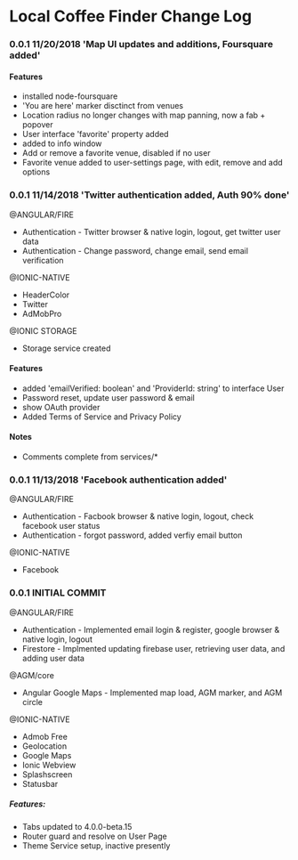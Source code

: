# Local Coffee Finder Change Log



### 0.0.1 11/20/2018 'Map UI updates and additions, Foursquare added'

#### Features
- installed node-foursquare
- 'You are here' marker disctinct from venues
- Location radius no longer changes with map panning, now a fab + popover
- User interface 'favorite<Venue>' property added
- <tab-bar> added to info window
- Add or remove a favorite venue, disabled if no user
- Favorite venue added to user-settings page, with edit, remove and add options



### 0.0.1 11/14/2018 'Twitter authentication added, Auth 90% done'

@ANGULAR/FIRE
- Authentication - Twitter browser & native login, logout, get twitter user data
- Authentication - Change password, change email, send email verification

@IONIC-NATIVE
- HeaderColor
- Twitter
- AdMobPro

@IONIC STORAGE
- Storage service created

#### Features
- added 'emailVerified: boolean' and 'ProviderId: string' to interface User
- Password reset, update user password & email
- show OAuth provider
- Added Terms of Service and Privacy Policy

#### Notes
- Comments complete from services/*



### 0.0.1 11/13/2018 'Facebook authentication added'

@ANGULAR/FIRE
- Authentication - Facbook browser & native login, logout, check facebook user status
- Authentication - forgot password, added verfiy email button

@IONIC-NATIVE
- Facebook



### 0.0.1 INITIAL COMMIT

@ANGULAR/FIRE
- Authentication - Implemented email login & register, google browser & native login, logout
- Firestore - Implmented updating firebase user, retrieving user data, and adding user data

@AGM/core
- Angular Google Maps - Implemented map load, AGM marker, and AGM circle
 
@IONIC-NATIVE
- Admob Free
- Geolocation
- Google Maps
- Ionic Webview
- Splashscreen
- Statusbar

##### Features:
- Tabs updated to 4.0.0-beta.15
- Router guard and resolve on User Page
- Theme Service setup, inactive presently
